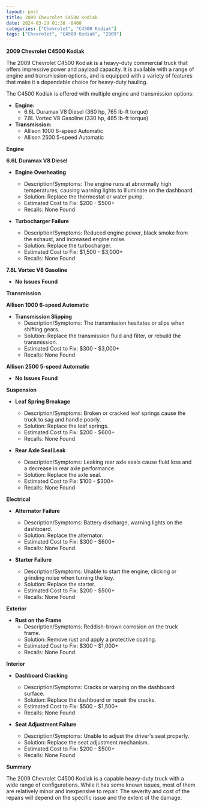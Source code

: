 ```yaml
---
layout: post
title: 2009 Chevrolet C4500 Kodiak
date: 2024-03-29 01:38 -0400
categories: ["Chevrolet", "C4500 Kodiak"]
tags: ["Chevrolet", "C4500 Kodiak", "2009"]
---
```

**2009 Chevrolet C4500 Kodiak**

The 2009 Chevrolet C4500 Kodiak is a heavy-duty commercial truck that offers impressive power and payload capacity. It is available with a range of engine and transmission options, and is equipped with a variety of features that make it a dependable choice for heavy-duty hauling.

The C4500 Kodiak is offered with multiple engine and transmission options:

* **Engine:**
    * 6.6L Duramax V8 Diesel (360 hp, 765 lb-ft torque)
    * 7.8L Vortec V8 Gasoline (330 hp, 485 lb-ft torque)
* **Transmission:**
    * Allison 1000 6-speed Automatic
    * Allison 2500 5-speed Automatic

**Engine**

**6.6L Duramax V8 Diesel**

* **Engine Overheating**
    * Description/Symptoms: The engine runs at abnormally high temperatures, causing warning lights to illuminate on the dashboard.
    * Solution: Replace the thermostat or water pump.
    * Estimated Cost to Fix: $200 - $500+
    * Recalls: None Found

* **Turbocharger Failure**
    * Description/Symptoms: Reduced engine power, black smoke from the exhaust, and increased engine noise.
    * Solution: Replace the turbocharger.
    * Estimated Cost to Fix: $1,500 - $3,000+
    * Recalls: None Found

**7.8L Vortec V8 Gasoline**

* **No Issues Found**

**Transmission**

**Allison 1000 6-speed Automatic**

* **Transmission Slipping**
    * Description/Symptoms: The transmission hesitates or slips when shifting gears.
    * Solution: Replace the transmission fluid and filter, or rebuild the transmission.
    * Estimated Cost to Fix: $300 - $3,000+
    * Recalls: None Found

**Allison 2500 5-speed Automatic**

* **No Issues Found**

**Suspension**

* **Leaf Spring Breakage**
    * Description/Symptoms: Broken or cracked leaf springs cause the truck to sag and handle poorly.
    * Solution: Replace the leaf springs.
    * Estimated Cost to Fix: $200 - $600+
    * Recalls: None Found

* **Rear Axle Seal Leak**
    * Description/Symptoms: Leaking rear axle seals cause fluid loss and a decrease in rear axle performance.
    * Solution: Replace the axle seal.
    * Estimated Cost to Fix: $100 - $300+
    * Recalls: None Found

**Electrical**

* **Alternator Failure**
    * Description/Symptoms: Battery discharge, warning lights on the dashboard.
    * Solution: Replace the alternator.
    * Estimated Cost to Fix: $300 - $600+
    * Recalls: None Found

* **Starter Failure**
    * Description/Symptoms: Unable to start the engine, clicking or grinding noise when turning the key.
    * Solution: Replace the starter.
    * Estimated Cost to Fix: $200 - $500+
    * Recalls: None Found

**Exterior**

* **Rust on the Frame**
    * Description/Symptoms: Reddish-brown corrosion on the truck frame.
    * Solution: Remove rust and apply a protective coating.
    * Estimated Cost to Fix: $300 - $1,000+
    * Recalls: None Found

**Interior**

* **Dashboard Cracking**
    * Description/Symptoms: Cracks or warping on the dashboard surface.
    * Solution: Replace the dashboard or repair the cracks.
    * Estimated Cost to Fix: $500 - $1,500+
    * Recalls: None Found

* **Seat Adjustment Failure**
    * Description/Symptoms: Unable to adjust the driver's seat properly.
    * Solution: Replace the seat adjustment mechanism.
    * Estimated Cost to Fix: $200 - $500+
    * Recalls: None Found

**Summary**

The 2009 Chevrolet C4500 Kodiak is a capable heavy-duty truck with a wide range of configurations. While it has some known issues, most of them are relatively minor and inexpensive to repair. The severity and cost of the repairs will depend on the specific issue and the extent of the damage.
